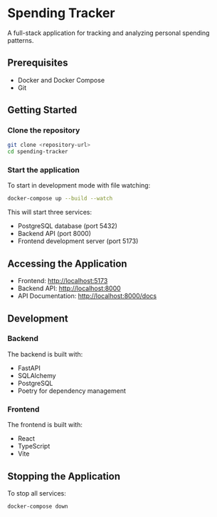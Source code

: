 # Spending Tracker

A full-stack application for tracking and analyzing personal spending patterns.

## Prerequisites

- Docker and Docker Compose
- Git

## Getting Started

### Clone the repository

```bash
git clone <repository-url>
cd spending-tracker
```

### Start the application

To start in development mode with file watching:

```bash
docker-compose up --build --watch
```

This will start three services:

- PostgreSQL database (port 5432)
- Backend API (port 8000)
- Frontend development server (port 5173)

## Accessing the Application

- Frontend: <http://localhost:5173>
- Backend API: <http://localhost:8000>
- API Documentation: <http://localhost:8000/docs>

## Development

### Backend

The backend is built with:

- FastAPI
- SQLAlchemy
- PostgreSQL
- Poetry for dependency management

### Frontend

The frontend is built with:

- React
- TypeScript
- Vite

## Stopping the Application

To stop all services:

```bash
docker-compose down
```
